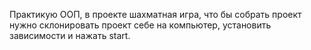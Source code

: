 Практикую ООП, в проекте шахматная игра, что бы собрать проект нужно склонировать проект себе на компьютер, установить зависимости и нажать start.